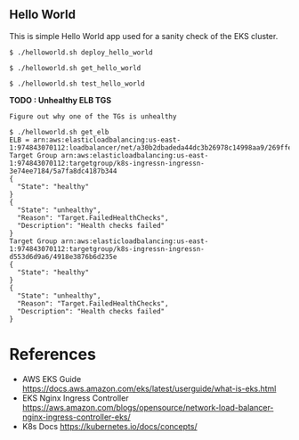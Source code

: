 ## Hello World 

This is simple Hello World app used for a sanity check of the EKS cluster.

```
$ ./helloworld.sh deploy_hello_world

$ ./helloworld.sh get_hello_world

$ ./helloworld.sh test_hello_world
```

__TODO : Unhealthy ELB TGS__

```
Figure out why one of the TGs is unhealthy 

$ ./helloworld.sh get_elb
ELB = arn:aws:elasticloadbalancing:us-east-1:974843070112:loadbalancer/net/a30b2dbadeda44dc3b26978c14998aa9/269ffe65790be5b6
Target Group arn:aws:elasticloadbalancing:us-east-1:974843070112:targetgroup/k8s-ingressn-ingressn-3e74ee7184/5a7fa8dc4187b344
{
  "State": "healthy"
}
{
  "State": "unhealthy",
  "Reason": "Target.FailedHealthChecks",
  "Description": "Health checks failed"
}
Target Group arn:aws:elasticloadbalancing:us-east-1:974843070112:targetgroup/k8s-ingressn-ingressn-d553d6d9a6/4918e3876b6d235e
{
  "State": "healthy"
}
{
  "State": "unhealthy",
  "Reason": "Target.FailedHealthChecks",
  "Description": "Health checks failed"
}

```

# References 

* AWS EKS Guide https://docs.aws.amazon.com/eks/latest/userguide/what-is-eks.html
* EKS Nginx Ingress Controller https://aws.amazon.com/blogs/opensource/network-load-balancer-nginx-ingress-controller-eks/ 
* K8s Docs https://kubernetes.io/docs/concepts/ 

